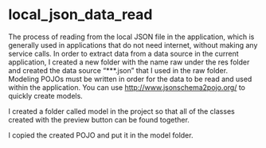 # local_json_data_read
The process of reading from the local JSON file in the application, which is generally used in applications that do not need internet, without making any service calls.
In order to extract data from a data source in the current application, I created a new folder with the name raw under the res folder and created the data source “***.json” that I used in the raw folder.
Modeling POJOs must be written in order for the data to be read and used within the application. You can use http://www.jsonschema2pojo.org/ to quickly create models.

I created a folder called model in the project so that all of the classes created with the preview button can be found together.

I copied the created POJO and put it in the model folder.
